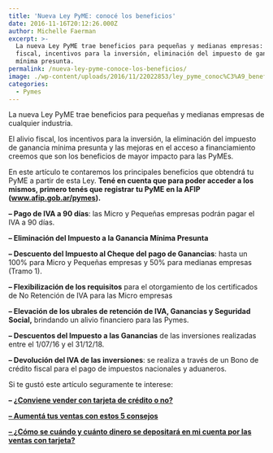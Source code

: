 ```yaml
---
title: 'Nueva Ley PyME: conocé los beneficios'
date: 2016-11-16T20:12:26.000Z
author: Michelle Faerman
excerpt: >-
  La nueva Ley PyME trae beneficios para pequeñas y medianas empresas: alivio
  fiscal, incentivos para la inversión, eliminación del impuesto de ganancia
  mínima presunta.
permalink: /nueva-ley-pyme-conoce-los-beneficios/
image: ./wp-content/uploads/2016/11/22022853/ley_pyme_conoc%C3%A9_beneficios.jpg
categories:
  - Pymes
---
```

La nueva Ley PyME trae beneficios para pequeñas y medianas empresas de cualquier industria.

El alivio fiscal, los incentivos para la inversión, la eliminación del impuesto de ganancia mínima presunta y las mejoras en el acceso a financiamiento creemos que son los beneficios de mayor impacto para las PyMEs.

En este artículo te contaremos los principales beneficios que obtendrá tu PyME a partir de esta Ley. **Tené en cuenta que para poder acceder a los mismos, primero tenés que registrar tu PyME en la AFIP (www.afip.gob.ar/pymes).**

**&#8211; Pago de IVA a 90 días**: las Micro y Pequeñas empresas podrán pagar el IVA a 90 días.

**&#8211; Eliminación del Impuesto a la Ganancia Mínima Presunta**

**&#8211; Descuento del Impuesto al Cheque del pago de Ganancias**: hasta un 100% para Micro y Pequeñas empresas y 50% para medianas empresas (Tramo 1).

**&#8211; Flexibilización de los requisitos** para el otorgamiento de los certificados de No Retención de IVA para las Micro empresas

**&#8211; Elevación de los ubrales de retención de IVA, Ganancias y Seguridad Social,** brindando un alivio financiero para las Pymes.

**&#8211; Descuentos del Impuesto a las Ganancias** de las inversiones realizadas entre el 1/07/16 y el 31/12/18.

**&#8211; Devolución del IVA de las inversiones**: se realiza a través de un Bono de crédito fiscal para el pago de impuestos nacionales y aduaneros.

Si te gustó este artículo seguramente te interese:

**&#8211; <a href="https://www.increasecard.com/conviene-vender-con-tarjeta-de-credito-o-no/" target="_blank" rel="noopener">¿Conviene vender con tarjeta de crédito o no?</a>**

<a href="https://increasecard.com/aumenta-las-ventas-en-tu-comercio-con-estos-consejos/" target="_blank" rel="noopener"><strong>&#8211; Aumentá tus ventas con estos 5 consejos</strong></a>

<a href="https://increasecard.com/como-se-cuando-y-cuanto-dinero-se-depositara-en-mi-cuenta-por-las-ventas-con-tarjeta/" target="_blank" rel="noopener"><strong>&#8211; ¿Cómo se cuándo y cuánto dinero se depositará en mi cuenta por las ventas con tarjeta?</strong></a>
